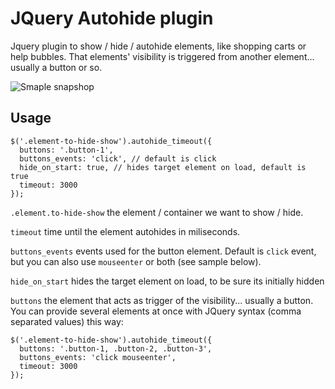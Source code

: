 JQuery Autohide plugin
======================

Jquery plugin to show / hide / autohide elements, like shopping carts or help bubbles. That elements' visibility is triggered from another element... usually a button or so.

![Smaple snapshop](https://raw.github.com/carloscabo/jquery-autohide-plugin/master/sample-image.png)


## Usage

    $('.element-to-hide-show').autohide_timeout({
      buttons: '.button-1',
      buttons_events: 'click', // default is click
      hide_on_start: true, // hides target element on load, default is true
      timeout: 3000
    });

`.element.to-hide-show` the element / container we want to show / hide.

`timeout` time until the element autohides in miliseconds.

`buttons_events` events used for the button element. Default is `click` event, but you can also use `mouseenter` or both (see sample below).

`hide_on_start` hides the target element on load, to be sure its initially hidden

`buttons` the element that acts as trigger of the visibility... usually a button. You can provide several elements at once with JQuery syntax (comma separated values) this way:

    $('.element-to-hide-show').autohide_timeout({
      buttons: '.button-1, .button-2, .button-3',
      buttons_events: 'click mouseenter',
      timeout: 3000
    });
